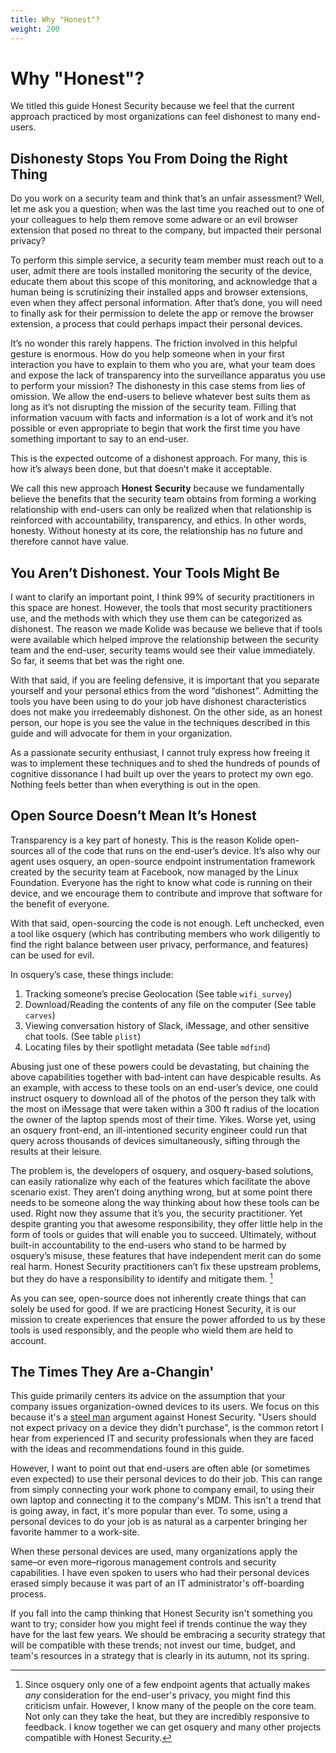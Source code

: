```yaml
---
title: Why "Honest"?
weight: 200
---
```


# Why "Honest"?

We titled this guide Honest Security because we feel that the current approach
practiced by most organizations can feel dishonest to many end-users.

## Dishonesty Stops You From Doing the Right Thing

Do you work on a security team and think that’s an unfair assessment? Well, let
me ask you a question; when was the last time you reached out to one of your
colleagues to help them remove some adware or an evil browser extension that
posed no threat to the company, but impacted their personal privacy?

To perform this simple service, a security team member must reach out to a user,
admit there are tools installed monitoring the security of the device, educate
them about this scope of this monitoring, and acknowledge that a human being is
scrutinizing their installed apps and browser extensions, even when they affect
personal information. After that’s done, you will need to finally ask for their
permission to delete the app or remove the browser extension, a process that
could perhaps impact their personal devices.

It’s no wonder this rarely happens. The friction involved in this helpful
gesture is enormous. How do you help someone when in your first interaction you
have to explain to them who you are, what your team does and expose the lack of
transparency into the surveillance apparatus you use to perform your mission?
The dishonesty in this case stems from lies of omission. We allow the end-users
to believe whatever best suits them as long as it’s not disrupting the mission
of the security team. Filling that information vacuum with facts and information
is a lot of work and it’s not possible or even appropriate to begin that work
the first time you have something important to say to an end-user.

This is the expected outcome of a dishonest approach. For many, this is how it’s
always been done, but that doesn’t make it acceptable.

We call this new approach **Honest** **Security** because we fundamentally
believe the benefits that the security team obtains from forming a working
relationship with end-users can only be realized when that relationship is
reinforced with accountability, transparency, and ethics. In other words,
honesty. Without honesty at its core, the relationship has no future and
therefore cannot have value.


## You Aren’t Dishonest. Your Tools Might Be
I want to clarify an important point, I think 99% of security practitioners in
this space are honest. However, the tools that most security practitioners use,
and the methods with which they use them can be categorized as dishonest. The
reason we made Kolide was because we believe that if tools were available which
helped improve the relationship between the security team and the end-user,
security teams would see their value immediately. So far, it seems that bet was
the right one.

With that said, if you are feeling defensive, it is important that you separate
yourself and your personal ethics from the word “dishonest”. Admitting the tools
you have been using to do your job have dishonest characteristics does not make
you irredeemably dishonest. On the other side, as an honest person, our hope is
you see the value in the techniques described in this guide and will advocate
for them in your organization.

As a passionate security enthusiast, I cannot truly express how freeing it was
to implement these techniques and to shed the hundreds of pounds of cognitive
dissonance I had built up over the years to protect my own ego. Nothing feels
better than when everything is out in the open.


## Open Source Doesn’t Mean It’s Honest

Transparency is a key part of honesty. This is the reason Kolide open-sources
all of the code that runs on the end-user’s device. It’s also why our agent uses
osquery, an open-source endpoint instrumentation framework created by the
security team at Facebook, now managed by the Linux Foundation. Everyone has the
right to know what code is running on their device, and we encourage them to
contribute and improve that software for the benefit of everyone.

With that said, open-sourcing the code is not enough. Left unchecked, even a
tool like osquery (which has contributing members who work diligently to find
the right balance between user privacy, performance, and features) can be used
for evil.

In osquery’s case, these things include:

1. Tracking someone’s precise Geolocation (See table `wifi_survey`)
2. Download/Reading the contents of any file on the computer (See table
   `carves`)
3. Viewing conversation history of Slack, iMessage, and other sensitive chat
   tools. (See table `plist`)
4. Locating files by their spotlight metadata (See table `mdfind`)

Abusing just one of these powers could be devastating, but chaining the above
capabilities together with bad-intent can have despicable results. As an
example, with access to these tools on an end-user’s device, one could instruct
osquery to download all of the photos of the person they talk with the most on
iMessage that were taken within a 300 ft radius of the location the owner of the
laptop spends most of their time. Yikes. Worse yet, using an osquery front-end,
an ill-intentioned security engineer could run that query across thousands of
devices simultaneously, sifting through the results at their leisure.

The problem is, the developers of osquery, and osquery-based solutions, can
easily rationalize why each of the features which facilitate the above scenario
exist. They aren’t doing anything wrong, but at some point there needs to be
someone along the way thinking about how these tools can be used. Right now they
assume that it’s you, the security practitioner. Yet despite granting you that
awesome responsibility, they offer little help in the form of tools or guides
that will enable you to succeed. Ultimately, without built-in accountability to
the end-users who stand to be harmed by osquery’s misuse, these features that
have independent merit can do some real harm. Honest Security practitioners
can’t fix these upstream problems, but they do have a responsibility to identify
and mitigate them. [^1]

[^1]: Since osquery only one of a few endpoint agents that actually makes _any_
consideration for the end-user's privacy, you might find this criticism unfair.
However, I know many of the people on the core team. Not only can they take the
heat, but they are incredibly responsive to feedback. I know together we can get
osquery and many other projects compatible with Honest Security.

As you can see, open-source does not inherently create things that can solely be
used for good. If we are practicing Honest Security, it is our mission to create
experiences that ensure the power afforded to us by these tools is used
responsibly, and the people who wield them are held to account.

## The Times They Are a-Changin'
This guide primarily centers its advice on the assumption that your company
issues organization-owned devices to its users. We focus on this because it's a
[steel man](https://en.wikipedia.org/wiki/Straw_man#Steelmanning) argument
against Honest Security. "Users should not expect privacy on a device they
didn't purchase", is the common retort I hear from experienced IT and security
professionals when they are faced with the ideas and recommendations found in
this guide.

However, I want to point out that end-users are often able (or sometimes even
expected) to use their personal devices to do their job. This can range from
simply connecting your work phone to company email, to using their own laptop
and connecting it to the company's MDM. This isn't a trend that is going away,
in fact, it's more popular than ever. To some, using a personal devices to do
your job is as natural as a carpenter bringing her favorite hammer to a
work-site.

When these personal devices are used, many organizations apply the same–or even
more–rigorous management controls and security capabilities.
I have even spoken to users who had their personal devices erased simply
because it was part of an IT administrator's off-boarding process.

If you fall into the camp thinking that Honest Security isn't something
you want to try; consider how you might feel if trends continue the way
they have for the last few years. We should be embracing a security strategy
that will be compatible with these trends; not invest our time, budget, and team's
resources in a strategy that is clearly in its autumn, not its spring.
